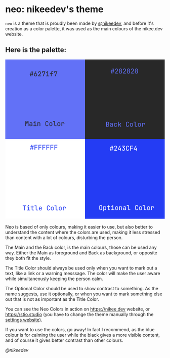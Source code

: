 # neo: nikeedev's theme

`neo` is a theme that is proudly been made by [@nikeedev](https://github.com/nikeedev), and before it's creation as a color palette, it was used as the main colours of the nikee.dev website. 

## Here is the palette:

![](Neo_Colours.png)

Neo is based of only colours, making it easier to use, but also better to understand the content where the colors are used, making it less stressed than content with a lot of colours, disturbing the person. 

The Main and the Back color, is the main colours, those can be used any way. Either the Main as foreground and Back as background, or opposite they both fit the style. 

The Title Color should always be used only when you want to mark out a text, like a link or a warning messsage. The color will make the user aware while simultaneously keeping the person calm.

The Optional Color should be used to show contrast to something. As the name suggests, use it optionally, or when you want to mark something else out that is not as important as the Title Color.

You can see the Neo Colors in action on https://nikee.dev website, or https://stio.studio (you have to  change the theme manually through the [settings website](https://settings.stio.studio)).

If you want to use the colors, go away! In fact I recommend, as the blue colour is for calming the user while the black gives a more visible content, and of course it gives better contrast than other colours.

*@nikeedev*
